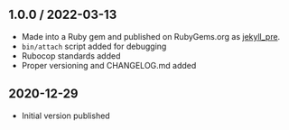 ## 1.0.0 / 2022-03-13
  * Made into a Ruby gem and published on RubyGems.org as [jekyll_pre](https://rubygems.org/gems/jekyll_pre).
  * `bin/attach` script added for debugging
  * Rubocop standards added
  * Proper versioning and CHANGELOG.md added

## 2020-12-29
  * Initial version published

